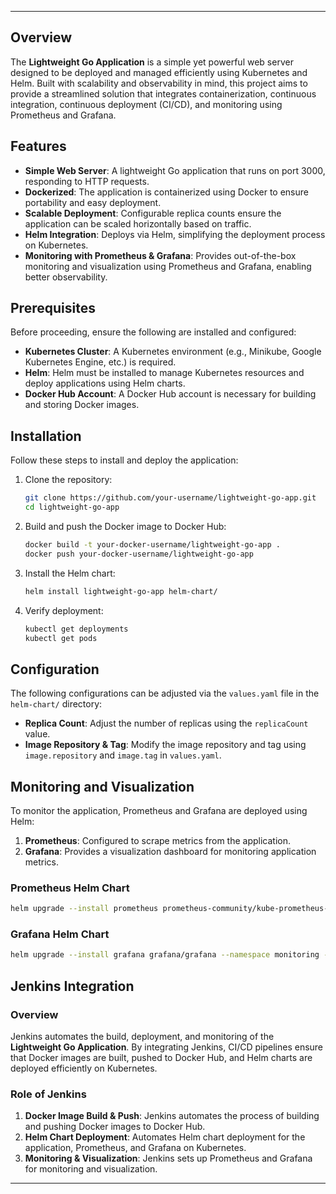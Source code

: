 

---


## Overview

The **Lightweight Go Application** is a simple yet powerful web server designed to be deployed and managed efficiently using Kubernetes and Helm. Built with scalability and observability in mind, this project aims to provide a streamlined solution that integrates containerization, continuous integration, continuous deployment (CI/CD), and monitoring using Prometheus and Grafana.

## Features

- **Simple Web Server**: A lightweight Go application that runs on port 3000, responding to HTTP requests.
- **Dockerized**: The application is containerized using Docker to ensure portability and easy deployment.
- **Scalable Deployment**: Configurable replica counts ensure the application can be scaled horizontally based on traffic.
- **Helm Integration**: Deploys via Helm, simplifying the deployment process on Kubernetes.
- **Monitoring with Prometheus & Grafana**: Provides out-of-the-box monitoring and visualization using Prometheus and Grafana, enabling better observability.

## Prerequisites

Before proceeding, ensure the following are installed and configured:

- **Kubernetes Cluster**: A Kubernetes environment (e.g., Minikube, Google Kubernetes Engine, etc.) is required.
- **Helm**: Helm must be installed to manage Kubernetes resources and deploy applications using Helm charts.
- **Docker Hub Account**: A Docker Hub account is necessary for building and storing Docker images.

## Installation

Follow these steps to install and deploy the application:

1. Clone the repository:
   ```sh
   git clone https://github.com/your-username/lightweight-go-app.git
   cd lightweight-go-app
   ```

2. Build and push the Docker image to Docker Hub:
   ```sh
   docker build -t your-docker-username/lightweight-go-app .
   docker push your-docker-username/lightweight-go-app
   ```

3. Install the Helm chart:
   ```sh
   helm install lightweight-go-app helm-chart/
   ```

4. Verify deployment:
   ```sh
   kubectl get deployments
   kubectl get pods
   ```

## Configuration

The following configurations can be adjusted via the `values.yaml` file in the `helm-chart/` directory:

- **Replica Count**: Adjust the number of replicas using the `replicaCount` value.
- **Image Repository & Tag**: Modify the image repository and tag using `image.repository` and `image.tag` in `values.yaml`.

## Monitoring and Visualization

To monitor the application, Prometheus and Grafana are deployed using Helm:

1. **Prometheus**: Configured to scrape metrics from the application.
2. **Grafana**: Provides a visualization dashboard for monitoring application metrics.

### Prometheus Helm Chart
```sh
helm upgrade --install prometheus prometheus-community/kube-prometheus-stack --namespace monitoring --create-namespace
```

### Grafana Helm Chart
```sh
helm upgrade --install grafana grafana/grafana --namespace monitoring --set adminPassword=myadminpassword
```

## Jenkins Integration

### Overview

Jenkins automates the build, deployment, and monitoring of the **Lightweight Go Application**. By integrating Jenkins, CI/CD pipelines ensure that Docker images are built, pushed to Docker Hub, and Helm charts are deployed efficiently on Kubernetes.

### Role of Jenkins

1. **Docker Image Build & Push**: Jenkins automates the process of building and pushing Docker images to Docker Hub.
2. **Helm Chart Deployment**: Automates Helm chart deployment for the application, Prometheus, and Grafana on Kubernetes.
3. **Monitoring & Visualization**: Jenkins sets up Prometheus and Grafana for monitoring and visualization.

---
